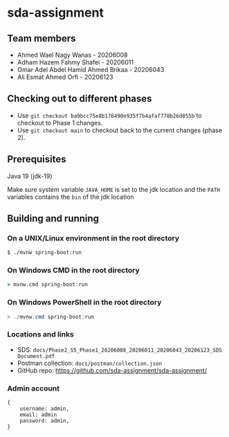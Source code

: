 # sda-assignment

## Team members
- Ahmed Wael Nagy Wanas - 20206008
- Adham Hazem Fahmy Shafei - 20206011
- Omar Adel Abdel Hamid Ahmed Brikaa - 20206043
- Ali Esmat Ahmed Orfi - 20206123

## Checking out to different phases
- Use `git checkout ba9bcc75e8b176490e935f7b4afaf778b26d855b` to checkout to Phase 1 changes.
- Use `git checkout main` to checkout back to the current changes (phase 2).

## Prerequisites
Java 19 (jdk-19)

Make sure system variable `JAVA_HOME` is set to the jdk location and the `PATH` variables contains the `bin` of the jdk location

## Building and running
### On a UNIX/Linux environment in the root directory
```bash
$ ./mvnw spring-boot:run
```

### On Windows CMD in the root directory
```cmd
> mvnw.cmd spring-boot:run
```

### On Windows PowerShell in the root directory
```powershell
> ./mvnw.cmd spring-boot:run
```

### Locations and links
- SDS: `docs/Phase2_S5_Phase1_20206008_20206011_20206043_20206123_SDS Document.pdf`
- Postman collection: `docs/postman/collection.json`
- GitHub repo: https://github.com/sda-assignment/sda-assignment/

### Admin account
```
{
    username: admin,
    email: admin
    password: admin,
}
```
